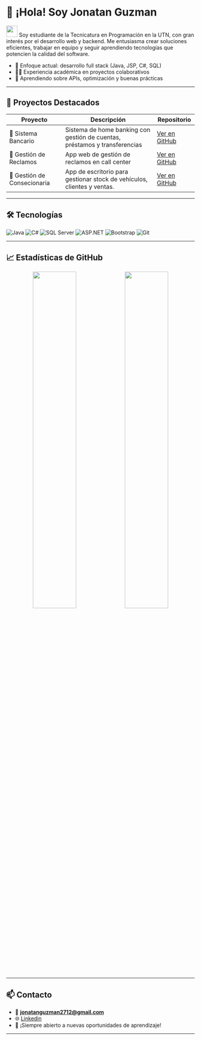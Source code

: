 # 👋 ¡Hola! Soy Jonatan Guzman

<img src="https://media.giphy.com/media/hvRJCLFzcasrR4ia7z/giphy.gif" width="30"/> Soy estudiante de la Tecnicatura en Programación en la UTN, con gran interés por el desarrollo web y backend. Me entusiasma crear soluciones eficientes, trabajar en equipo y seguir aprendiendo tecnologías que potencien la calidad del software.

- 🎯 Enfoque actual: desarrollo full stack (Java, JSP, C#, SQL)
- 👨‍💻 Experiencia académica en proyectos colaborativos
- 🚀 Aprendiendo sobre APIs, optimización y buenas prácticas

---

## 🚀 Proyectos Destacados

| Proyecto | Descripción | Repositorio |
|---------|-------------|-------------|
| 🏦 Sistema Bancario | Sistema de home banking con gestión de cuentas, préstamos y transferencias | [Ver en GitHub](https://github.com/jonatanguzman/TPintegradorLab4) |
| 📝​ Gestión de Reclamos | App web de gestión de reclamos en call center | [Ver en GitHub](https://github.com/jonatanguzman/TPintegradorLab3) |
| 🧮 Gestión de Consecionaria | App de escritorio para gestionar stock de vehículos, clientes y ventas. | [Ver en GitHub](https://github.com/jonatanguzman/ProyectoLab2) 


---

## 🛠 Tecnologías

![Java](https://img.shields.io/badge/-Java-007396?style=flat&logo=java&logoColor=white)
![C#](https://img.shields.io/badge/-C%23-239120?style=flat&logo=c-sharp&logoColor=white)
![SQL Server](https://img.shields.io/badge/-SQL--Server-CC2927?style=flat&logo=microsoft-sql-server&logoColor=white)
![ASP.NET](https://img.shields.io/badge/-ASP.NET-5C2D91?style=flat&logo=dotnet&logoColor=white)
![Bootstrap](https://img.shields.io/badge/-Bootstrap-563D7C?style=flat&logo=bootstrap&logoColor=white)
![Git](https://img.shields.io/badge/-Git-F05032?style=flat&logo=git&logoColor=white)

---

## 📈 Estadísticas de GitHub

<p align="center">
  <img src="https://github-readme-stats.vercel.app/api?username=jonatanguzman&show_icons=true&theme=radical" width="48%" />
  <img src="https://github-readme-stats.vercel.app/api/top-langs/?username=jonatanguzman&layout=compact&theme=radical" width="48%" />
</p>

---

## 📫 Contacto

- 📧 **jonatanguzman2712@gmail.com**
- 🌐 [Linkedin](https://www.linkedin.com/in/jonatan-guzman-703509317/)
- 💼 ¡Siempre abierto a nuevas oportunidades de aprendizaje!

---

